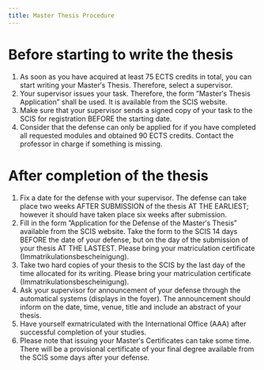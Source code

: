 ```yaml
---
title: Master Thesis Procedure
---
```


# Before starting to write the thesis

1. As soon as you have acquired at least 75 ECTS credits in total, you can start writing your Master′s Thesis. Therefore, select a supervisor.
1. Your supervisor issues your task. Therefore, the form ”Master′s Thesis Application” shall be used. It is available from the SCIS website.
1. Make sure that your supervisor sends a signed copy of your task to the SCIS for registration BEFORE the starting date.
1. Consider that the defense can only be applied for if you have completed all requested modules and obtained 90 ECTS credits. Contact the professor in charge if something is missing.

# After completion of the thesis

1. Fix a date for the defense with your supervisor. The defense can take place two weeks AFTER SUBMISSION of the thesis AT THE EARLIEST; however it should have taken place six weeks after submission.
1. Fill in the form ”Application for the Defense of the Master′s Thesis” available from the SCIS website. Take the form to the SCIS 14 days BEFORE the date of your defense, but on the day of the submission of your thesis AT THE LASTEST. Please bring your matriculation certificate (Immatrikulationsbescheinigung).
1. Take two hard copies of your thesis to the SCIS by the last day of the time allocated for its writing. Please bring your matriculation certificate (Immatrikulationsbescheinigung).
1. Ask your supervisor for announcement of your defense through the automatical systems (displays in the foyer). The announcement should inform on the date, time, venue, title and include an abstract of your thesis.
1. Have yourself exmatriculated with the International Office (AAA) after successful completion of your studies.
1. Please note that issuing your Master′s Certificates can take some time. There will be a provisional certificate of your final degree available from the SCIS some days after your defense.
